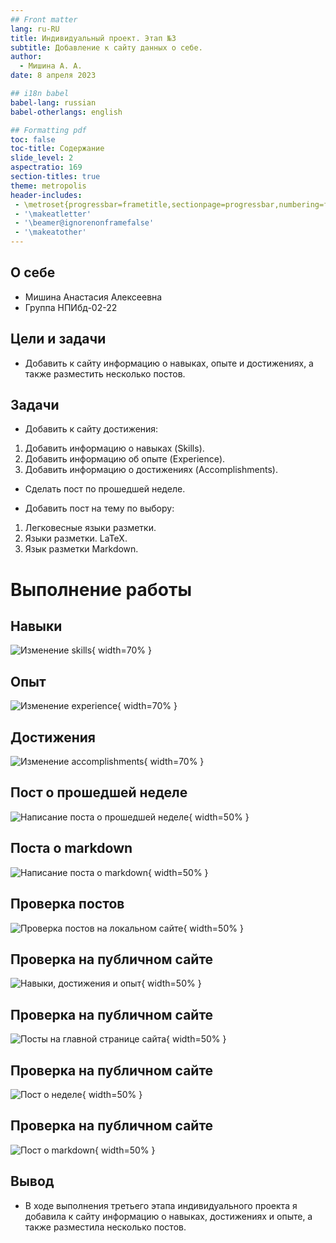 ```yaml
---
## Front matter
lang: ru-RU
title: Индивидуальный проект. Этап №3
subtitle: Добавление к сайту данных о себе.
author:
  - Мишина А. А.
date: 8 апреля 2023

## i18n babel
babel-lang: russian
babel-otherlangs: english

## Formatting pdf
toc: false
toc-title: Содержание
slide_level: 2
aspectratio: 169
section-titles: true
theme: metropolis
header-includes:
 - \metroset{progressbar=frametitle,sectionpage=progressbar,numbering=fraction}
 - '\makeatletter'
 - '\beamer@ignorenonframefalse'
 - '\makeatother'
---
```


## О себе

- Мишина Анастасия Алексеевна
- Группа НПИбд-02-22

## Цели и задачи

- Добавить к сайту информацию о навыках, опыте и достижениях, а также разместить несколько постов.

## Задачи

 - Добавить к сайту достижения:
1. Добавить информацию о навыках (Skills).
2. Добавить информацию об опыте (Experience).
3. Добавить информацию о достижениях (Accomplishments).
       
- Сделать пост по прошедшей неделе.
       
- Добавить пост на тему по выбору:
1. Легковесные языки разметки.
2. Языки разметки. LaTeX.
3. Язык разметки Markdown.
       
# Выполнение работы

## Навыки

![Изменение skills](image/fig1.png){ width=70% }

## Опыт

![Изменение experience](image/fig2.png){ width=70% }

## Достижения

![Изменение accomplishments](image/fig3.png){ width=70% }

## Пост о прошедшей неделе

![Написание поста о прошедшей неделе](image/fig4.png){ width=50% }

## Поста о markdown

![Написание поста о markdown](image/fig5.png){ width=50% }

## Проверка постов

![Проверка постов на локальном сайте](image/fig6.png){ width=50% }

## Проверка на публичном сайте

![Навыки, достижения и опыт](image/fig7.png){ width=50% }

## Проверка на публичном сайте

![Посты на главной странице сайта](image/fig8.png){ width=50% }

## Проверка на публичном сайте

![Пост о неделе](image/fig9.png){ width=50% }

## Проверка на публичном сайте

![Пост о markdown](image/fig10.png){ width=50% }

## Вывод

- В ходе выполнения третьего этапа индивидуального проекта я добавила к сайту информацию о навыках, достижениях и опыте, а также разместила несколько постов.
